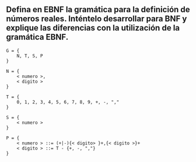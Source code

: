 ## Defina en EBNF la gramática para la definición de números reales. Inténtelo desarrollar para BNF y explique las diferencias con la utilización de la gramática EBNF.
```
G = {
	N, T, S, P
}

N = {
	< numero >,
	< digito >
}

T = {
	0, 1, 2, 3, 4, 5, 6, 7, 8, 9, +, -, ","
}

S = {
	< numero >
}

P = {
	< numero > ::= (+|-){< digito> }+,{< digito >}+
	< digito > ::= T - {+, -, ","}
}
```
